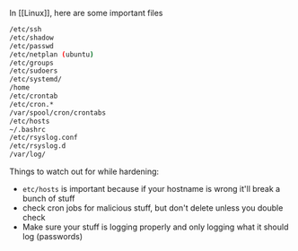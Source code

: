 In [[Linux]], here are some important files
```sh
/etc/ssh
/etc/shadow
/etc/passwd
/etc/netplan (ubuntu)
/etc/groups
/etc/sudoers
/etc/systemd/
/home
/etc/crontab
/etc/cron.*
/var/spool/cron/crontabs
/etc/hosts
~/.bashrc
/etc/rsyslog.conf
/etc/rsyslog.d
/var/log/
```

Things to watch out for while hardening:
- `etc/hosts` is important because if your hostname is wrong it'll break a bunch of stuff
- check cron jobs for malicious stuff, but don't delete unless you double check
- Make sure your stuff is logging properly and only logging what it should log (passwords)
